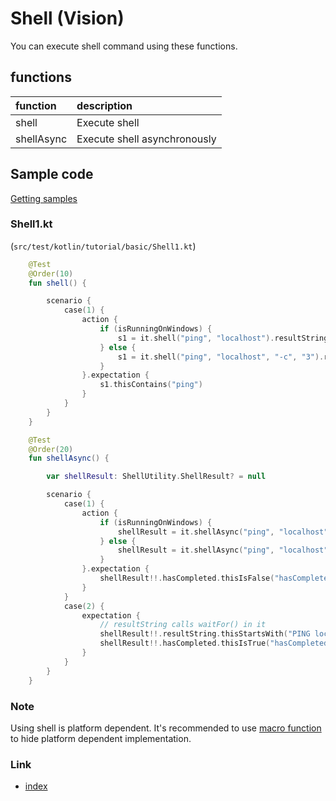 # Shell (Vision)

You can execute shell command using these functions.

## functions

| function   | description                  |
|:-----------|:-----------------------------|
| shell      | Execute shell                |
| shellAsync | Execute shell asynchronously |

## Sample code

[Getting samples](../../../getting_samples.md)

### Shell1.kt

(`src/test/kotlin/tutorial/basic/Shell1.kt`)

```kotlin
    @Test
    @Order(10)
    fun shell() {

        scenario {
            case(1) {
                action {
                    if (isRunningOnWindows) {
                        s1 = it.shell("ping", "localhost").resultString
                    } else {
                        s1 = it.shell("ping", "localhost", "-c", "3").resultString
                    }
                }.expectation {
                    s1.thisContains("ping")
                }
            }
        }
    }

    @Test
    @Order(20)
    fun shellAsync() {

        var shellResult: ShellUtility.ShellResult? = null

        scenario {
            case(1) {
                action {
                    if (isRunningOnWindows) {
                        shellResult = it.shellAsync("ping", "localhost")
                    } else {
                        shellResult = it.shellAsync("ping", "localhost", "-c", "3")
                    }
                }.expectation {
                    shellResult!!.hasCompleted.thisIsFalse("hasCompleted=false")
                }
            }
            case(2) {
                expectation {
                    // resultString calls waitFor() in it
                    shellResult!!.resultString.thisStartsWith("PING localhost (127.0.0.1)")
                    shellResult!!.hasCompleted.thisIsTrue("hasCompleted=true")
                }
            }
        }
    }
```

### Note

Using shell is platform dependent.
It's recommended to use [macro function](../../routine_work/macro.md) to hide platform dependent implementation.

### Link

- [index](../../../../index.md)
